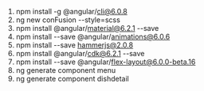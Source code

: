 1. npm install -g @angular/cli@6.0.8
2. ng new conFusion --style=scss
3. npm install @angular/material@6.2.1 --save
4. npm install --save @angular/animations@6.0.6
5. npm install --save hammerjs@2.0.8
6. npm install @angular/cdk@6.2.1 --save
7. npm install --save @angular/flex-layout@6.0.0-beta.16
8. ng generate component menu
9. ng generate component dishdetail